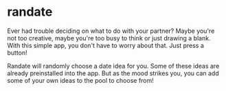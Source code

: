 # randate

Ever had trouble deciding on what to do with your partner? Maybe you're not too creative, maybe you're too busy to think or just drawing a blank. With this simple app, you don't have to worry about that. Just press a button!

Randate will randomly choose a date idea for you. Some of these ideas are already preinstalled into the app. But as the mood strikes you, you can add some of your own ideas to the pool to choose from!
